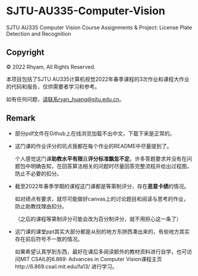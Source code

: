 # SJTU-AU335-Computer-Vision
SJTU AU335 Computer Vision Course Assignments &amp; Project: License Plate Detection and Recognition

## Copyright
© 2022 Rhyam, All Rights Reserved.

本项目包括了SJTU AU335计算机视觉2022年春季课程的3次作业和课程大作业的代码和报告，仅供需要者学习和参考。

如有任何问题，请联系ryan_huang@sjtu.edu.cn。

## Remark
- 部分pdf文件在Github上在线浏览加载不出中文，下载下来是正常的。
- 这门课的作业评分的坑点我都在每个作业的README中尽量提到了。
  
  个人感觉这门课**助教水平有限**且**评分标准飘忽不定**。许多答题要求并没有在问题包中明确告知，在回答算法相关的问题时尽量回答完整流程并给出过程图，防止不必要的扣分。
- 截至2022年春季学期的课程这门课都是等第制评分，存在**恶意卡绩**的情况。
  
  如对绩点有要求，就尽可能做好canvas上的讨论题目和阅读与思考的作业，防止助教找理由扣分。
  
  （之后的课程等第制评分可能会改为百分制评分，就不用担心这一条了）
- 这门课的课堂ppt其实大部分都是从别的地方东拼西凑出来的，有些地方其实存在前后符号不一致的情况。
  
  如果希望认真学到东西，最好在课后多阅读额外的教材资料进行自学，也可访问MIT CSAIL的6.869: Advances in Computer Vision课程主页http://6.869.csail.mit.edu/fa13/ 进行学习。
